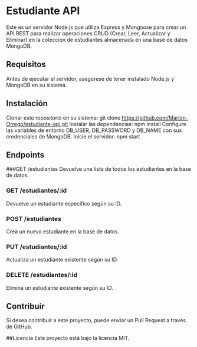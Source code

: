# Estudiante API

Este es un servidor Node.js que utiliza Express y Mongoose para crear un API REST para realizar operaciones CRUD (Crear, Leer, Actualizar y Eliminar) en la colección de estudiantes almacenada en una base de datos MongoDB.

## Requisitos

Antes de ejecutar el servidor, asegúrese de tener instalado Node.js y MongoDB en su sistema.

## Instalación

Clonar este repositorio en su sistema: git clone https://github.com/Marlon-Orrego/estudiante-api.git
Instalar las dependencias: npm install
Configure las variables de entorno DB_USER, DB_PASSWORD y DB_NAME con sus credenciales de MongoDB.
Inicie el servidor: npm start

## Endpoints
###GET /estudiantes
Devuelve una lista de todos los estudiantes en la base de datos.

### GET /estudiantes/:id
Devuelve un estudiante específico según su ID.

### POST /estudiantes
Crea un nuevo estudiante en la base de datos.

### PUT /estudiantes/:id
Actualiza un estudiante existente según su ID.

### DELETE /estudiantes/:id
Elimina un estudiante existente según su ID.

## Contribuir
Si desea contribuir a este proyecto, puede enviar un Pull Request a través de GitHub.

##Licencia
Este proyecto está bajo la licencia MIT.
